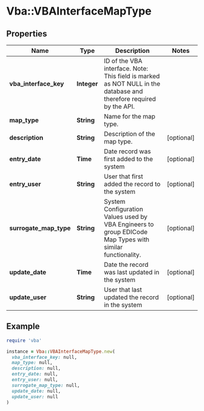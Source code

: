 # Vba::VBAInterfaceMapType

## Properties

| Name | Type | Description | Notes |
| ---- | ---- | ----------- | ----- |
| **vba_interface_key** | **Integer** | ID of the VBA interface. Note: This field is marked as NOT NULL in the database and therefore required by the API. |  |
| **map_type** | **String** | Name for the map type. |  |
| **description** | **String** | Description of the map type. | [optional] |
| **entry_date** | **Time** | Date record was first added to the system | [optional] |
| **entry_user** | **String** | User that first added the record to the system | [optional] |
| **surrogate_map_type** | **String** | System Configuration Values used by VBA Engineers to group EDICode Map Types with similar functionality. | [optional] |
| **update_date** | **Time** | Date the record was last updated in the system | [optional] |
| **update_user** | **String** | User that last updated the record in the system | [optional] |

## Example

```ruby
require 'vba'

instance = Vba::VBAInterfaceMapType.new(
  vba_interface_key: null,
  map_type: null,
  description: null,
  entry_date: null,
  entry_user: null,
  surrogate_map_type: null,
  update_date: null,
  update_user: null
)
```

